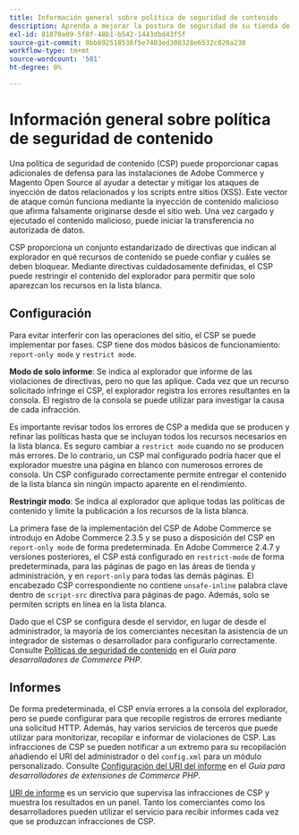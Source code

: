 ```yaml
---
title: Información general sobre política de seguridad de contenido
description: Aprenda a mejorar la postura de seguridad de su tienda de Adobe Commerce o Magento Open Source mediante una política de seguridad de contenido.
exl-id: 81070a09-5f8f-48b1-b542-1443dbd43f5f
source-git-commit: 8bb692518536f5e7403ed308328e6532c020a230
workflow-type: tm+mt
source-wordcount: '501'
ht-degree: 0%

---
```


# Información general sobre política de seguridad de contenido

Una política de seguridad de contenido (CSP) puede proporcionar capas adicionales de defensa para las instalaciones de Adobe Commerce y Magento Open Source al ayudar a detectar y mitigar los ataques de inyección de datos relacionados y los scripts entre sitios (XSS). Este vector de ataque común funciona mediante la inyección de contenido malicioso que afirma falsamente originarse desde el sitio web. Una vez cargado y ejecutado el contenido malicioso, puede iniciar la transferencia no autorizada de datos.

CSP proporciona un conjunto estandarizado de directivas que indican al explorador en qué recursos de contenido se puede confiar y cuáles se deben bloquear. Mediante directivas cuidadosamente definidas, el CSP puede restringir el contenido del explorador para permitir que solo aparezcan los recursos en la lista blanca.

## Configuración

Para evitar interferir con las operaciones del sitio, el CSP se puede implementar por fases. CSP tiene dos modos básicos de funcionamiento: `report-only mode` y `restrict mode`.

**Modo de solo informe**: Se indica al explorador que informe de las violaciones de directivas, pero no que las aplique. Cada vez que un recurso solicitado infringe el CSP, el explorador registra los errores resultantes en la consola. El registro de la consola se puede utilizar para investigar la causa de cada infracción.

Es importante revisar todos los errores de CSP a medida que se producen y refinar las políticas hasta que se incluyan todos los recursos necesarios en la lista blanca. Es seguro cambiar a `restrict mode` cuando no se producen más errores. De lo contrario, un CSP mal configurado podría hacer que el explorador muestre una página en blanco con numerosos errores de consola. Un CSP configurado correctamente permite entregar el contenido de la lista blanca sin ningún impacto aparente en el rendimiento.

**Restringir modo**: Se indica al explorador que aplique todas las políticas de contenido y limite la publicación a los recursos de la lista blanca.

La primera fase de la implementación del CSP de Adobe Commerce se introdujo en Adobe Commerce 2.3.5 y se puso a disposición del CSP en `report-only mode` de forma predeterminada.  En Adobe Commerce 2.4.7 y versiones posteriores, el CSP está configurado en `restrict-mode` de forma predeterminada, para las páginas de pago en las áreas de tienda y administración, y en `report-only` para todas las demás páginas. El encabezado CSP correspondiente no contiene `unsafe-inline` palabra clave dentro de `script-src` directiva para páginas de pago. Además, solo se permiten scripts en línea en la lista blanca.

Dado que el CSP se configura desde el servidor, en lugar de desde el administrador, la mayoría de los comerciantes necesitan la asistencia de un integrador de sistemas o desarrollador para configurarlo correctamente. Consulte [Políticas de seguridad de contenido](https://developer.adobe.com/commerce/php/development/security/content-security-policies/) en el _Guía para desarrolladores de Commerce PHP_.


## Informes

De forma predeterminada, el CSP envía errores a la consola del explorador, pero se puede configurar para que recopile registros de errores mediante una solicitud HTTP. Además, hay varios servicios de terceros que puede utilizar para monitorizar, recopilar e informar de violaciones de CSP. Las infracciones de CSP se pueden notificar a un extremo para su recopilación añadiendo el URI del administrador o del `config.xml` para un módulo personalizado.  Consulte [Configuración del URI del informe](https://developer.adobe.com/commerce/php/development/security/content-security-policies/#report-uri-configuration) en el _Guía para desarrolladores de extensiones de Commerce PHP_.

[URI de informe](https://report-uri.io/) es un servicio que supervisa las infracciones de CSP y muestra los resultados en un panel. Tanto los comerciantes como los desarrolladores pueden utilizar el servicio para recibir informes cada vez que se produzcan infracciones de CSP.
